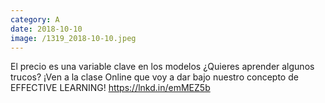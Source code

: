 ```yaml
--- 
category: A 
date: 2018-10-10 
image: /1319_2018-10-10.jpeg 
--- 
```


El precio es una variable clave en los modelos ¿Quieres aprender algunos trucos? ¡Ven a la clase Online que voy a dar bajo nuestro concepto de EFFECTIVE LEARNING! https://lnkd.in/emMEZ5b